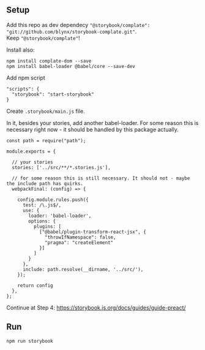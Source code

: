 

## Setup

Add this repo as dev dependecy `"@storybook/complate": "git://github.com/blynx/storybook-complate.git"`.  
Keep `"@storybook/complate"`!

Install also:

```
npm install complate-dom --save
npm install babel-loader @babel/core --save-dev
```

Add npm script

```
"scripts": {
  "storybook": "start-storybook"
}
```

Create `.storybook/main.js` file.

In it, besides your stories, add another babel-loader. For some reason this is necessary right now - it should be handled by this package actually.

```
const path = require("path");

module.exports = {
  
  // your stories
  stories: ['../src/**/*.stories.js'],
  
  // for some reason this is still necessary. It should not - maybe the include path has quirks.
  webpackFinal: (config) => {

    config.module.rules.push({
      test: /\.js$/,
      use: {
        loader: 'babel-loader',
        options: {
          plugins: [
            ["@babel/plugin-transform-react-jsx", {
              "throwIfNamespace": false,
              "pragma": "createElement"
            }]
          ]
        }
      },
      include: path.resolve(__dirname, '../src/'),
    });

    return config
  },
};

```

Continue at Step 4: https://storybook.js.org/docs/guides/guide-preact/

## Run

`npm run storybook`